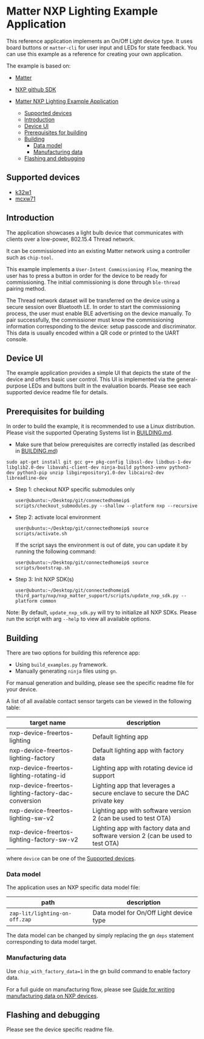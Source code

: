 # Matter NXP Lighting Example Application

This reference application implements an On/Off Light device type. It uses board
buttons or `matter-cli` for user input and LEDs for state feedback. You can use
this example as a reference for creating your own application.

The example is based on:

-   [Matter](https://github.com/project-chip/connectedhomeip)
-   [NXP github SDK](https://github.com/nxp-mcuxpresso/mcux-sdk)

-   [Matter NXP Lighting Example Application](#matter-nxp-lighting-example-application)
    -   [Supported devices](#supported-devices)
    -   [Introduction](#introduction)
    -   [Device UI](#device-ui)
    -   [Prerequisites for building](#prerequisites-for-building)
    -   [Building](#building)
        -   [Data model](#data-model)
        -   [Manufacturing data](#manufacturing-data)
    -   [Flashing and debugging](#flashing-and-debugging)

## Supported devices

-   [k32w1](k32w1/README.md)
-   [mcxw71](mcxw71/README.md)

## Introduction

The application showcases a light bulb device that communicates with clients
over a low-power, 802.15.4 Thread network.

It can be commissioned into an existing Matter network using a controller such
as `chip-tool`.

This example implements a `User-Intent Commissioning Flow`, meaning the user has
to press a button in order for the device to be ready for commissioning. The
initial commissioning is done through `ble-thread` pairing method.

The Thread network dataset will be transferred on the device using a secure
session over Bluetooth LE. In order to start the commissioning process, the user
must enable BLE advertising on the device manually. To pair successfully, the
commissioner must know the commissioning information corresponding to the
device: setup passcode and discriminator. This data is usually encoded within a
QR code or printed to the UART console.

## Device UI

The example application provides a simple UI that depicts the state of the
device and offers basic user control. This UI is implemented via the
general-purpose LEDs and buttons built in the evaluation boards. Please see each
supported device readme file for details.

## Prerequisites for building

In order to build the example, it is recommended to use a Linux distribution.
Please visit the supported Operating Systems list in
[BUILDING.md](../../../docs/guides/BUILDING.md#prerequisites).

-   Make sure that below prerequisites are correctly installed (as described in
    [BUILDING.md](../../../docs/guides/BUILDING.md#prerequisites))

```
sudo apt-get install git gcc g++ pkg-config libssl-dev libdbus-1-dev libglib2.0-dev libavahi-client-dev ninja-build python3-venv python3-dev python3-pip unzip libgirepository1.0-dev libcairo2-dev libreadline-dev
```

-   Step 1: checkout NXP specific submodules only
    ```
    user@ubuntu:~/Desktop/git/connectedhomeip$ scripts/checkout_submodules.py --shallow --platform nxp --recursive
    ```

-   Step 2: activate local environment

    ```
    user@ubuntu:~/Desktop/git/connectedhomeip$ source scripts/activate.sh
    ```

    If the script says the environment is out of date, you can update it by
    running the following command:

    ```
    user@ubuntu:~/Desktop/git/connectedhomeip$ source scripts/bootstrap.sh
    ```

-   Step 3: Init NXP SDK(s)

    ```
    user@ubuntu:~/Desktop/git/connectedhomeip$ third_party/nxp/nxp_matter_support/scripts/update_nxp_sdk.py --platform common
    ```

Note: By default, `update_nxp_sdk.py` will try to initialize all NXP SDKs.
Please run the script with arg `--help` to view all available options.

## Building

There are two options for building this reference app:

-   Using `build_examples.py` framework.
-   Manually generating `ninja` files using `gn`.

For manual generation and building, please see the specific readme file for your
device.

A list of all available contact sensor targets can be viewed in the following
table:

| target name                                         | description                                                                     |
| --------------------------------------------------- | ------------------------------------------------------------------------------- |
| nxp-device-freertos-lighting                        | Default lighting app                                                            |
| nxp-device-freertos-lighting-factory                | Default lighting app with factory data                                          |
| nxp-device-freertos-lighting-rotating-id            | Lighting app with rotating device id support                                    |
| nxp-device-freertos-lighting-factory-dac-conversion | Lighting app that leverages a secure enclave to secure the DAC private key      |
| nxp-device-freertos-lighting-sw-v2                  | Lighting app with software version 2 (can be used to test OTA)                  |
| nxp-device-freertos-lighting-factory-sw-v2          | Lighting app with factory data and software version 2 (can be used to test OTA) |

where `device` can be one of the [Supported devices](#supported-devices).

### Data model

The application uses an NXP specific data model file:

| path                          | description                             |
| ----------------------------- | --------------------------------------- |
| `zap-lit/lighting-on-off.zap` | Data model for On/Off Light device type |

The data model can be changed by simply replacing the gn `deps` statement
corresponding to data model target.

### Manufacturing data

Use `chip_with_factory_data=1` in the gn build command to enable factory data.

For a full guide on manufacturing flow, please see
[Guide for writing manufacturing data on NXP devices](../../../docs/guides/nxp/nxp_manufacturing_flow.md).

## Flashing and debugging

Please see the device specific readme file.
